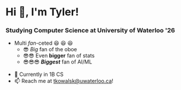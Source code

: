 # Hi 👋, I'm Tyler!

### Studying Computer Science at University of Waterloo '26
- Multi *fan*-ceted 😆 😆 😆
  - 😎 *Big* fan of the oboe
  - 😎😎 Even **bigger** fan of stats
  - 😎😎😎 ***Biggest*** fan of AI/ML
  <br/>
- 📖 Currently in 1B CS
- :mailbox: Reach me at tkowalsk@uwaterloo.ca! 



<!--
**tkowalski9938/tkowalski9938** is a ✨ _special_ ✨ repository because its `README.md` (this file) appears on your GitHub profile.

Here are some ideas to get you started:

- 🔭 I’m currently working on ...
- 🌱 I’m currently learning ...
- 👯 I’m looking to collaborate on ...
- 🤔 I’m looking for help with ...
- 💬 Ask me about ...
- 📫 How to reach me: ...
- 😄 Pronouns: ...
- ⚡ Fun fact: ...
-->
